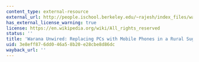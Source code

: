 ```yaml
---
content_type: external-resource
external_url: http://people.ischool.berkeley.edu/~rajesh/index_files/warana/warana.htm
has_external_license_warning: true
license: https://en.wikipedia.org/wiki/All_rights_reserved
status: ''
title: 'Warana Unwired: Replacing PCs with Mobile Phones in a Rural Sugarcane Cooperative'
uid: 3e8eff87-6dd0-46a5-8b20-e28cbe8d86dc
wayback_url: ''
---
```

